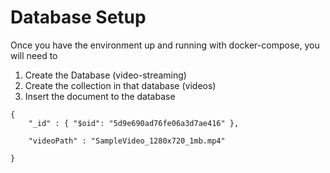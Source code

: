# Database Setup

Once you have the environment up and running with docker-compose, you will need to 

1. Create the Database (video-streaming)
2. Create the collection in that database (videos)
3. Insert the document to the database

```
{
    "_id" : { "$oid": "5d9e690ad76fe06a3d7ae416" },   
                                                      
    "videoPath" : "SampleVideo_1280x720_1mb.mp4"      
                                                      
}

```